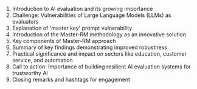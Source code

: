 1. Introduction to AI evaluation and its growing importance
2. Challenge: Vulnerabilities of Large Language Models (LLMs) as evaluators
3. Explanation of 'master key' prompt vulnerability
4. Introduction of the Master-RM methodology as an innovative solution
5. Key components of Master-RM approach
6. Summary of key findings demonstrating improved robustness
7. Practical significance and impact on sectors like education, customer service, and automation
8. Call to action: Importance of building resilient AI evaluation systems for trustworthy AI
9. Closing remarks and hashtags for engagement
